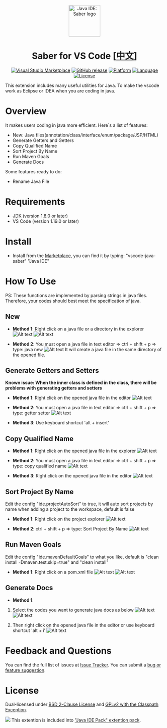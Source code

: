 <p align="center"><a href="https://github.com/jiangdequan/vscode-java-saber" target="_blank" rel="noopener noreferrer"><img width="100" src="https://github.com/jiangdequan/vscode-java-saber/blob/master/logo.jpg" alt="Java IDE: Saber logo"></a></p>

<h1 align="center">Saber for VS Code [<a href="README_CN.md">中文</a>]</h1>

<p align="center">
    <a href="https://marketplace.visualstudio.com/items?itemName=YouMayCallMeV.vscode-java-saber"><img alt="Visual Studio Marketplace" src="https://img.shields.io/vscode-marketplace/d/youmaycallmev.vscode-java-saber.svg"/></a>
    <a href="https://github.com/jiangdequan/vscode-java-saber/releases"><img alt="GitHub release" src="https://img.shields.io/github/release/jiangdequan/vscode-java-saber.svg"/></a>
    <a href="javascript:;"><img alt="Platform" src="https://img.shields.io/badge/platform-windows|osx|linux-lightgrey.svg"/></a>
    <a href="javascript:;"><img alt="Language" src="https://img.shields.io/badge/language-javascript-orange.svg"/></a>
    <a href="javascript:;"><img alt="License" src="https://img.shields.io/badge/license-BSD&GPLv2-black.svg"/></a>
</p>

This extension includes many useful utilities for Java. To make the vscode work as Eclipse or IDEA when you are coding in java.

# Overview
It makes users coding in java more efficient. Here`s a list of features:
* New: Java files(annotation/class/interface/enum/package/JSP/HTML)
* Generate Getters and Getters
* Copy Qualified Name
* Sort Project By Name
* Run Maven Goals
* Generate Docs

Some features ready to do:
* Rename Java File

# Requirements
* JDK (version 1.8.0 or later)
* VS Code (version 1.19.0 or later)

# Install
* Install from the [Marketplace](https://marketplace.visualstudio.com/), you can find it by typing: "vscode-java-saber" "Java IDE"

# How To Use
PS: These functions are implemented by parsing strings in java files. Therefore, your codes should best meet the specification of java.

## New
* __Method 1__: Right click on a java file or a directory in the explorer
![Alt text](./preview/java.ide.new.method1.step1.png)
![Alt text](./preview/java.ide.new.method1.step2.png)

* __Method 2__: You must open a java file in text editor => ctrl + shift + p => type: java new
![Alt text](./preview/java.ide.new.method2.png)
It will create a java file in the same directory of the opened file.

## Generate Getters and Setters
__Known issue: When the inner class is defined in the class, there will be problems with generating getters and setters__
* __Method 1__: Right click on the opened java file in the editor
![Alt text](./preview/java.ide.generate.getter.setter.method1.png)

* __Method 2__: You must open a java file in text editor => ctrl + shift + p => type: getter setter
![Alt text](./preview/java.ide.generate.getter.setter.method2.png)

* __Method 3__: Use keyboard shortcut 'alt + insert'

## Copy Qualified Name
* __Method 1__: Right click on the opened java file in the explorer
![Alt text](./preview/java.ide.copy.qualified.name.method1.png)

* __Method 2__: You must open a java file in text editor => ctrl + shift + p => type: copy qualified name
![Alt text](./preview/java.ide.copy.qualified.name.method2.png)

* __Method 3__: Right click on the opened java file in the editor
![Alt text](./preview/java.ide.copy.qualified.name.method3.png)

## Sort Project By Name
Edit the config "ide.projectAutoSort" to true, it will auto sort projects by name when adding a project to the workspace, default is false

* __Method 1__: Right click on the project explorer
![Alt text](./preview/java.ide.sort.project.method1.png)

* __Method 2__: ctrl + shift + p => type: Sort Project By Name
![Alt text](./preview/java.ide.sort.project.method2.png)

## Run Maven Goals
Edit the config "ide.mavenDefaultGoals" to what you like, default is "clean install -Dmaven.test.skip=true" and "clean install"

* __Method 1__: Right click on a pom.xml file
![Alt text](./preview/java.ide.run.as.method1.step1.png)
![Alt text](./preview/java.ide.run.as.method1.step2.png)

## Generate Docs
* __Method 1__: 
1. Select the codes you want to generate java docs as below
![Alt text](./preview/java.ide.generate.docs.method1.step1.1.png)
![Alt text](./preview/java.ide.generate.docs.method1.step1.2.png)

2. Then right click on the opened java file in the editor or use keyboard shortcut 'alt + i'
![Alt text](./preview/java.ide.generate.docs.method1.step2.1.png)

# Feedback and Questions
You can find the full list of issues at [Issue Tracker](https://github.com/jiangdequan/vscode-java-saber/issues). You can submit a [bug or feature suggestion](https://github.com/jiangdequan/vscode-java-saber/issues/new).

# License
Dual-licensed under [BSD 2-Clause License](http://opensource.org/licenses/BSD-2-Clause) and [GPLv2 with the Classpath Exception](http://openjdk.java.net/legal/gplv2+ce.html).

![](https://raw.githubusercontent.com/paulvi/vscode-java-ide-pack/master/duke-plug.png)
This extention is included into ["Java IDE Pack" extention pack](https://github.com/paulvi/vscode-java-ide-pack/).
